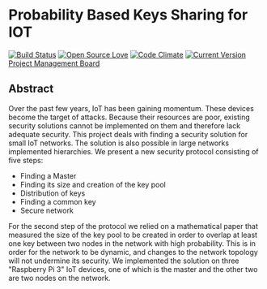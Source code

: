 # Probability Based Keys Sharing for IOT
[![Build Status](https://travis-ci.org/reutnagar/distributed-RSA-for-IoT.svg?branch=master)](https://travis-ci.org/reutnagar/distributed-RSA-for-IoT)
[![Open Source Love](https://badges.frapsoft.com/os/mit/mit.svg?v=102)](https://github.com/ellerbrock/open-source-badge/)
[![Code Climate](https://codeclimate.com/github/reutnagar/distributed-RSA-for-IoT.svg)](https://codeclimate.com/github/reutnagar/distributed-RSA-for-IoT) 
[![Current Version](https://img.shields.io/github/release/reutnagar/distributed-RSA-for-IoT.svg?style=flat)](https://github.com/reutnagar/distributed-RSA-for-IoT/releases/)
 [Project Management Board](https://trello.com/b/DkjV5sEx/a)

## Abstract

Over the past few years, IoT has been gaining momentum. These devices become the target of attacks. Because their resources are poor, existing security solutions cannot be implemented on them and therefore lack adequate security.
This project deals with finding a security solution for small IoT networks. The solution is also possible in large networks implemented hierarchies.
We present a new security protocol consisting of five steps:

 - Finding a Master
 - Finding its size and creation of the key pool
 - Distribution of keys
 - Finding a common key
 - Secure network

For the second step of the protocol we relied on a mathematical paper that measured the size of the key pool to be created in order to overlap at least one key between two nodes in the network with high probability. This is in order for the network to be dynamic, and changes to the network topology will not undermine its security.
We implemented the solution on three "Raspberry Pi 3" IoT devices, one of which is the master and the other two are two nodes on the network.
